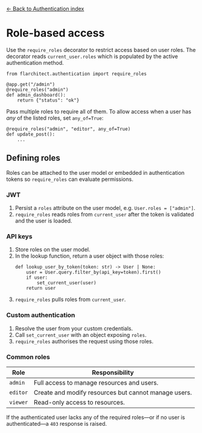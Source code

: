 [← Back to Authentication index](index.md)

# Role-based access
Use the `require_roles` decorator to restrict access based on user roles. The
decorator reads `current_user.roles` which is populated by the active
authentication method.
```
from flarchitect.authentication import require_roles

@app.get("/admin")
@require_roles("admin")
def admin_dashboard():
    return {"status": "ok"}
```
Pass multiple roles to require all of them. To allow access when a user has
*any* of the listed roles, set `any_of=True`:
```
@require_roles("admin", "editor", any_of=True)
def update_post():
    ...
```

## Defining roles
Roles can be attached to the user model or embedded in authentication tokens so
`require_roles` can evaluate permissions.

### JWT
1. Persist a `roles` attribute on the user model, e.g. `User.roles = ["admin"]`.
2. `require_roles` reads roles from `current_user` after the token is
    validated and the user is loaded.

### API keys
1. Store roles on the user model.
2. In the lookup function, return a user object with those roles:
    ```
    def lookup_user_by_token(token: str) -> User | None:
        user = User.query.filter_by(api_key=token).first()
        if user:
            set_current_user(user)
        return user
    ```
3. `require_roles` pulls roles from `current_user`.

### Custom authentication
1. Resolve the user from your custom credentials.
2. Call `set_current_user` with an object exposing `roles`.
3. `require_roles` authorises the request using those roles.

### Common roles
| Role | Responsibility |
| --- | --- |
| `admin` | Full access to manage resources and users. |
| `editor` | Create and modify resources but cannot manage users. |
| `viewer` | Read-only access to resources. |
If the authenticated user lacks any of the required roles—or if no user is
authenticated—a `403` response is raised.

